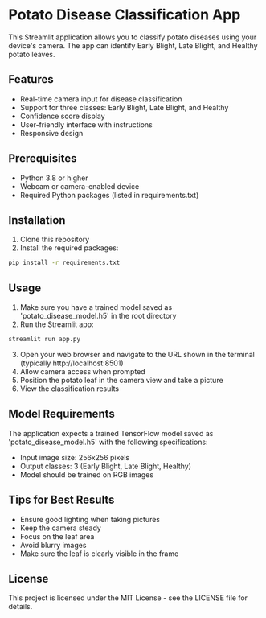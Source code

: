 # Potato Disease Classification App

This Streamlit application allows you to classify potato diseases using your device's camera. The app can identify Early Blight, Late Blight, and Healthy potato leaves.

## Features

- Real-time camera input for disease classification
- Support for three classes: Early Blight, Late Blight, and Healthy
- Confidence score display
- User-friendly interface with instructions
- Responsive design

## Prerequisites

- Python 3.8 or higher
- Webcam or camera-enabled device
- Required Python packages (listed in requirements.txt)

## Installation

1. Clone this repository
2. Install the required packages:
```bash
pip install -r requirements.txt
```

## Usage

1. Make sure you have a trained model saved as 'potato_disease_model.h5' in the root directory
2. Run the Streamlit app:
```bash
streamlit run app.py
```
3. Open your web browser and navigate to the URL shown in the terminal (typically http://localhost:8501)
4. Allow camera access when prompted
5. Position the potato leaf in the camera view and take a picture
6. View the classification results

## Model Requirements

The application expects a trained TensorFlow model saved as 'potato_disease_model.h5' with the following specifications:
- Input image size: 256x256 pixels
- Output classes: 3 (Early Blight, Late Blight, Healthy)
- Model should be trained on RGB images

## Tips for Best Results

- Ensure good lighting when taking pictures
- Keep the camera steady
- Focus on the leaf area
- Avoid blurry images
- Make sure the leaf is clearly visible in the frame

## License

This project is licensed under the MIT License - see the LICENSE file for details. 